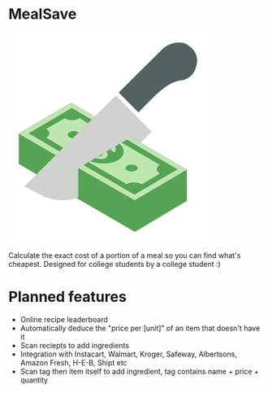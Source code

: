 # MealSave
![Logo](./images/logo.svg)

Calculate the exact cost of a portion of a meal so you can find what's cheapest. Designed for college students by a college student :)

# Planned features
* Online recipe leaderboard
* Automatically deduce the "price per [unit]" of an item that doesn't have it
* Scan reciepts to add ingredients
* Integration with Instacart, Walmart, Kroger, Safeway, Albertsons, Amazon Fresh, H-E-B, Shipt etc
* Scan tag then item itself to add ingredient, tag contains name + price + quantity